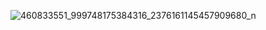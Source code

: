 
![460833551_999748175384316_2376161145457909680_n](https://github.com/user-attachments/assets/e73f3de0-5087-4e8a-beb3-bef797252ad4)
